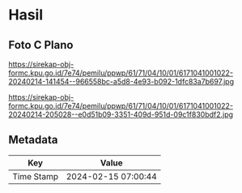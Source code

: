 # Hasil

## Foto C Plano

https://sirekap-obj-formc.kpu.go.id/7e74/pemilu/ppwp/61/71/04/10/01/6171041001022-20240214-141454--966558bc-a5d8-4e93-b092-1dfc83a7b697.jpg

https://sirekap-obj-formc.kpu.go.id/7e74/pemilu/ppwp/61/71/04/10/01/6171041001022-20240214-205028--e0d51b09-3351-409d-951d-09c1f830bdf2.jpg


## Metadata

| Key        | Value               |
| ---------- | ------------------- |
| Time Stamp | 2024-02-15 07:00:44 |



